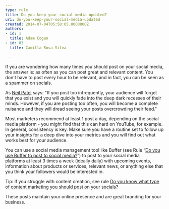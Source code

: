 ```yaml
---
type: rule
title: Do you keep your social media updated?
uri: do-you-keep-your-social-media-updated
created: 2014-07-04T05:58:05.0000000Z
authors:
- id: 1
  title: Adam Cogan
- id: 83
  title: Camilla Rosa Silva

---
```


 
If you are wondering how many times you should post on your social media, the answer is: as often as you can post great and relevant content. You don't have to post every hour to be relevant, and in fact, you can be seen as a spammer on socials.

As [Neil Patel​](https&#58;//neilpatel.com/) says: "If you post too infrequently, your audience will forget that you exist and you will quickly fade into the deep dark recesses of their minds. However, if you are posting too often, you will become a complete nuisance and they will dread seeing your posts overcrowding their feed.​"

Most marketers recommend at least 1 post a day, depending on the social media platform - you might find that this can hard on YouTube, for example. In general, consistency is key. Make sure you have a routine set to follow up your insights for a deep dive into your metrics and you will find out what works best for your audience.

You can use a social media management tool like Buffer (see Rule “[Do you use Buffer to post to social media?​](/Pages/Do-you-use-Buffer-to-post-to-social-media.aspx)”) to post to your social media platforms at least 3 times a week (ideally daily) with upcoming events, information about products or services, relevant news, or anything else that you think your followers would be interested in.

Tip: If you struggle with content creation, see rule [Do you know what type of content marketing you should post on your socials?](/_layouts/15/FIXUPREDIRECT.ASPX?WebId=3dfc0e07-e23a-4cbb-aac2-e778b71166a2&amp;TermSetId=07da3ddf-0924-4cd2-a6d4-a4809ae20160&amp;TermId=68535802-8a37-4ffb-bfbf-a74755a924dc)

These posts maintain your online presence and are great branding for your business.
 
